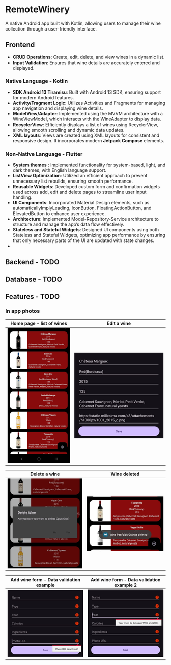 # RemoteWinery
A native Android app built with Kotlin, allowing users to manage their wine collection through a user-friendly interface.

## Frontend
- **CRUD Operations**: Create, edit, delete, and view wines in a dynamic list.
- **Input Validation**: Ensures that wine details are accurately entered and displayed.
### Native Language - Kotlin
- **SDK Android 13 Tiramisu**: Built with Android 13 SDK, ensuring support for modern Android features.
- **Activity/Fragment Logic**: Utilizes Activities and Fragments for managing app navigation and displaying wine details.
- **ModelView/Adapter**: Implemented using the MVVM architecture with a WineViewModel, which interacts with the WineAdapter to display data.
- **RecyclerView**: Efficiently displays a list of wines using RecyclerView, allowing smooth scrolling and dynamic data updates.
- **XML layouts**: Views are created using XML layouts for consistent and responsive design. It incorporates modern **Jetpack Compose** elements.

### Non-Native Language - Flutter
- **System themes** : Implemented functionality for system-based, light, and dark themes, with English language support.
- **ListView Optimization**: Utilized an efficient approach to prevent unnecessary list rebuilds, ensuring smooth performance.
- **Reusable Widgets**: Developed custom form and confirmation widgets used across add, edit and delete pages to streamline user input handling.
- **UI Components**: Incorporated Material Design elements, such as automaticallyImplyLeading, IconButton, FloatingActionButton, and ElevatedButton to enhance user experience.
- **Architecture**: Implemented Model-Repository-Service architecture to structure and manage the app’s data flow effectively.
- **Stateless and Stateful Widgets**: Designed UI components using both Stateless and Stateful Widgets, optimizing app performance by ensuring that only necessary parts of the UI are updated with state changes.
- 
## Backend - TODO
## Database - TODO
## Features - TODO

### In app photos
|  **Home page - list of wines**  |  **Edit a wine**  |
|---------------------------------|--------------------|
|  ![Home page - list of wines](https://github.com/edyeftimie/RemoteWinery/blob/main/InAppPhotos/List%20view.jpeg)  |  ![Edit a wine](https://github.com/edyeftimie/RemoteWinery/blob/main/InAppPhotos/Edit%20wine.jpeg)  |

|  **Delete a wine**  |  **Wine deleted**  |
|---------------------|--------------------|
|  ![Delete a wine](https://github.com/edyeftimie/RemoteWinery/blob/main/InAppPhotos/Delete%20wine.jpeg)  |  ![Wine deleted](https://github.com/edyeftimie/RemoteWinery/blob/main/InAppPhotos/Delete%20confirmed.jpeg)  |

|  **Add wine form - Data validation example**  |  **Add wine form - Data validation example 2**  |
|-----------------------------------------------|-----------------------------------------------|
|  ![Add wine form - Data validation example](https://github.com/edyeftimie/RemoteWinery/blob/main/InAppPhotos/Add%20data%20validation.jpeg)  |  ![Add wine form - Data validation example 2](https://github.com/edyeftimie/RemoteWinery/blob/main/InAppPhotos/Add%20data%20validation%202.jpeg)  |
